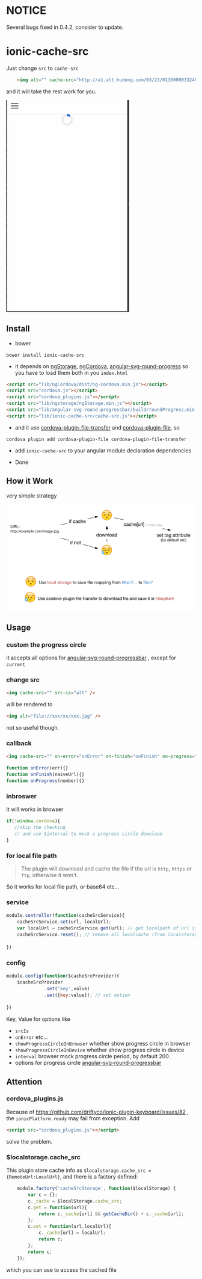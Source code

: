 # NOTICE

Several bugs fixed in 0.4.2, consider to update.

# ionic-cache-src

Just change `src` to `cache-src`
```html
    <img alt="" cache-src="http://a1.att.hudong.com/03/23/01300000332400125809239727476.jpg"/>

```

and it will take the rest work for you.

![](./img/cache.gif)



## Install


- bower 

```shell
bower install ionic-cache-src
```

- it depends on [ngStorage](https://github.com/gsklee/ngStorage), [ngCordova](http://ngcordova.com/), [angular-svg-round-progress](https://github.com/crisbeto/angular-svg-round-progressbar) so you have to load them both in you `index.html`


```html
<script src="lib/ngCordova/dist/ng-cordova.min.js"></script>
<script src="cordova.js"></script>
<script src="cordova_plugins.js"></script>
<script src="lib/ngstorage/ngStorage.min.js"></script>
<script src="lib/angular-svg-round-progressbar/build/roundProgress.min.js"></script>
<script src="lib/ionic-cache-src/cache-src.js"></script>
```

- and it use [cordova-plugin-file-transfer](https://github.com/apache/cordova-plugin-file-transfer) and [cordova-plugin-file](https://github.com/apache/cordova-plugin-file), so

```shell
cordova plugin add cordova-plugin-file cordova-plugin-file-transfer
```

- add `ionic-cache-src` to your angular module declaration dependencies

- Done


## How it Work

very simple strategy

![](./img/how-it-work.jpg)




## Usage

### custom the progress circle

it accepts all options for [angular-svg-round-progressbar](https://github.com/crisbeto/angular-svg-round-progressbar) , except for `current`

### change src

```html
<img cache-src="" src-is="alt" />
```
will be rendered to

```html
<img alt="file://xxx/xx/xxx.jpg" />
```

not so useful though.

### callback

```html
<img cache-src="" on-error="onError" on-finish="onFinish" on-progress="fun" />
```

```js
function onError(err){}
function onFinish(naiveUrl){}
function onProgress(number){}
```


### inbroswer

It will works in browser

```js
if(!window.cordova){
   //skip the checking
   // and use $interval to mock a progress circle download
}
```

### for local file path

> The plugin will download and cache the file if the url is `http`, `https` or `ftp`, otherwise it won't.

So it works for local file path, or base64 etc...


### service

```js
module.controller(function(cacheSrcService){
    cacheSrcService.set(url, localUrl);
    var localUrl = cacheSrcService.get(url); // get localpath of url if exists
    cacheSrcService.reset(); // remove all localcache (from localstorage)
    
})

```

### config

```js
module.config(function($cacheSrcProvider){
    $cacheSrcProvider
              .set('key',value)
              .set({key:value}); // set option

})

```
Key, Value for options like

- `srcIs`
- `onError` etc...
- `showProgressCircleInBrowser` whether show progress circle in browser
- `showProgressCircleInDevice` whether show progress circle in device
- `interval` browser mock progress circle period, by default 200.
-  options for progress circle  [angular-svg-round-progressbar](https://github.com/crisbeto/angular-svg-round-progressbar)






## Attention


### cordova_plugins.js

Because of https://github.com/driftyco/ionic-plugin-keyboard/issues/82 , the `ionicPlatform.ready` may fail from exception. Add 

```html
<script src="cordova_plugins.js"></script>
```

solve the problem.


### $localstorage.cache_src

This plugin store cache info as  `$localstorage.cache_src = {RemoteUrl:LocalUrl}`, and there is a factory defined:

```js
    module.factory('cacheSrcStorage', function($localStorage) {
        var c = {};
        c._cache = $localStorage.cache_src;
        c.get = function(url){
            return c._cache[url] && getCacheDir() + c._cache[url];
        };
        c.set = function(url,localUrl){
            c._cache[url] = localUrl;
            return c;
        };
        return c;
    });
```
which you can use to access the cached file


